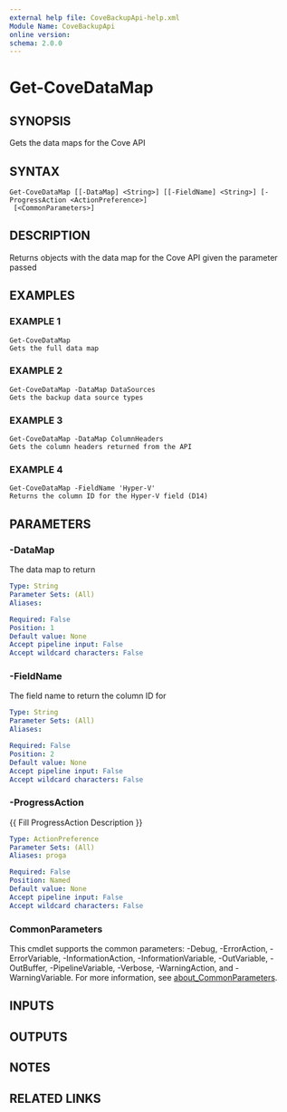 ```yaml
---
external help file: CoveBackupApi-help.xml
Module Name: CoveBackupApi
online version:
schema: 2.0.0
---
```


# Get-CoveDataMap

## SYNOPSIS
Gets the data maps for the Cove API

## SYNTAX

```
Get-CoveDataMap [[-DataMap] <String>] [[-FieldName] <String>] [-ProgressAction <ActionPreference>]
 [<CommonParameters>]
```

## DESCRIPTION
Returns objects with the data map for the Cove API given the parameter passed

## EXAMPLES

### EXAMPLE 1
```
Get-CoveDataMap
Gets the full data map
```

### EXAMPLE 2
```
Get-CoveDataMap -DataMap DataSources
Gets the backup data source types
```

### EXAMPLE 3
```
Get-CoveDataMap -DataMap ColumnHeaders
Gets the column headers returned from the API
```

### EXAMPLE 4
```
Get-CoveDataMap -FieldName 'Hyper-V'
Returns the column ID for the Hyper-V field (D14)
```

## PARAMETERS

### -DataMap
The data map to return

```yaml
Type: String
Parameter Sets: (All)
Aliases:

Required: False
Position: 1
Default value: None
Accept pipeline input: False
Accept wildcard characters: False
```

### -FieldName
The field name to return the column ID for

```yaml
Type: String
Parameter Sets: (All)
Aliases:

Required: False
Position: 2
Default value: None
Accept pipeline input: False
Accept wildcard characters: False
```

### -ProgressAction
{{ Fill ProgressAction Description }}

```yaml
Type: ActionPreference
Parameter Sets: (All)
Aliases: proga

Required: False
Position: Named
Default value: None
Accept pipeline input: False
Accept wildcard characters: False
```

### CommonParameters
This cmdlet supports the common parameters: -Debug, -ErrorAction, -ErrorVariable, -InformationAction, -InformationVariable, -OutVariable, -OutBuffer, -PipelineVariable, -Verbose, -WarningAction, and -WarningVariable. For more information, see [about_CommonParameters](http://go.microsoft.com/fwlink/?LinkID=113216).

## INPUTS

## OUTPUTS

## NOTES

## RELATED LINKS
